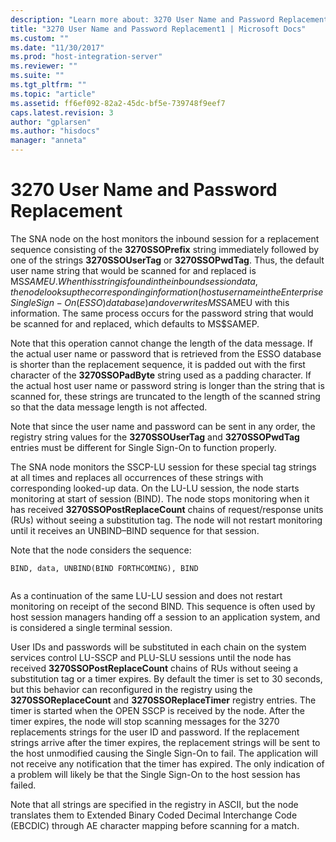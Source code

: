 ```yaml
---
description: "Learn more about: 3270 User Name and Password Replacement"
title: "3270 User Name and Password Replacement1 | Microsoft Docs"
ms.custom: ""
ms.date: "11/30/2017"
ms.prod: "host-integration-server"
ms.reviewer: ""
ms.suite: ""
ms.tgt_pltfrm: ""
ms.topic: "article"
ms.assetid: ff6ef092-82a2-45dc-bf5e-739748f9eef7
caps.latest.revision: 3
author: "gplarsen"
ms.author: "hisdocs"
manager: "anneta"
---
```

# 3270 User Name and Password Replacement
The SNA node on the host monitors the inbound session for a replacement sequence consisting of the **3270SSOPrefix** string immediately followed by one of the strings **3270SSOUserTag** or **3270SSOPwdTag**. Thus, the default user name string that would be scanned for and replaced is MS$SAMEU. When this string is found in the inbound session data, the node looks up the corresponding information (host user name in the Enterprise Single Sign-On (ESSO)database) and overwrites MS$SAMEU with this information. The same process occurs for the password string that would be scanned for and replaced, which defaults to MS$SAMEP.  
  
 Note that this operation cannot change the length of the data message. If the actual user name or password that is retrieved from the ESSO database is shorter than the replacement sequence, it is padded out with the first character of the **3270SSOPadByte** string used as a padding character. If the actual host user name or password string is longer than the string that is scanned for, these strings are truncated to the length of the scanned string so that the data message length is not affected.  
  
 Note that since the user name and password can be sent in any order, the registry string values for the **3270SSOUserTag** and **3270SSOPwdTag** entries must be different for Single Sign-On to function properly.  
  
 The SNA node monitors the SSCP-LU session for these special tag strings at all times and replaces all occurrences of these strings with corresponding looked-up data. On the LU-LU session, the node starts monitoring at start of session (BIND). The node stops monitoring when it has received **3270SSOPostReplaceCount** chains of request/response units (RUs) without seeing a substitution tag. The node will not restart monitoring until it receives an UNBIND–BIND sequence for that session.  
  
 Note that the node considers the sequence:  
  
```  
BIND, data, UNBIND(BIND FORTHCOMING), BIND  
  
```  
  
 As a continuation of the same LU-LU session and does not restart monitoring on receipt of the second BIND. This sequence is often used by host session managers handing off a session to an application system, and is considered a single terminal session.  
  
 User IDs and passwords will be substituted in each chain on the system services control LU-SSCP and PLU-SLU sessions until the node has received **3270SSOPostReplaceCount** chains of RUs without seeing a substitution tag or a timer expires. By default the timer is set to 30 seconds, but this behavior can reconfigured in the registry using the **3270SSOReplaceCount** and **3270SSOReplaceTimer** registry entries. The timer is started when the OPEN SSCP is received by the node. After the timer expires, the node will stop scanning messages for the 3270 replacements strings for the user ID and password. If the replacement strings arrive after the timer expires, the replacement strings will be sent to the host unmodified causing the Single Sign-On to fail. The application will not receive any notification that the timer has expired. The only indication of a problem will likely be that the Single Sign-On to the host session has failed.  
  
 Note that all strings are specified in the registry in ASCII, but the node translates them to Extended Binary Coded Decimal Interchange Code (EBCDIC) through AE character mapping before scanning for a match.

